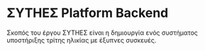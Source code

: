 # ΣΥΤΗΕΣ Platform Backend

Σκοπός του έργου ΣΥΤΗΕΣ είναι η δημιουργία ενός συστήματος υποστήριξης τρίτης ηλικίας
με έξυπνες συσκευές.
